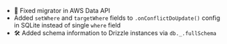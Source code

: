 - 🐛 Fixed migrator in AWS Data API
- Added `setWhere` and `targetWhere` fields to `.onConflictDoUpdate()` config in SQLite instead of single `where` field
- 🛠️ Added schema information to Drizzle instances via `db._.fullSchema`
